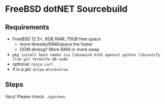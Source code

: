 # FreeBSD dotNET Sourcebuild

## Requirements
- FreeBSD 12.3+, 8GB RAM, 75GB free space
  - more threads/RAM/space the faster
  - OOM dmesg? More RAM or more swap
- `pkg install bash cmake icu libunwind krb5 openssl python libinotify llvm git terminfo-db node`
- optional: `ninja curl`
- if in a jail: `allow.mlock=true`

## Steps
Vary! Please check `./patches`
